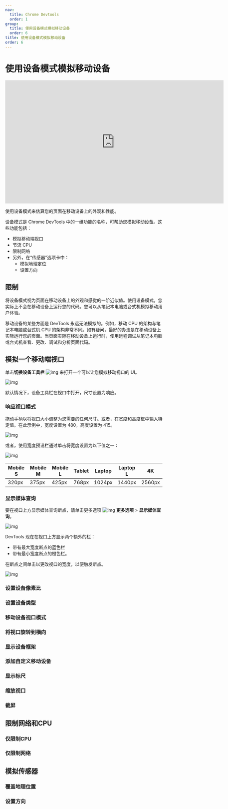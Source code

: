 ```yaml
---
nav:
  title: Chrome Devtools
  order: 1
group:
  title: 使用设备模式模拟移动设备
  order: 6
title: 使用设备模式模拟移动设备
order: 6
---
```

<h1>使用设备模式模拟移动设备</h1>

<iframe width="700" height="394" src="https://www.youtube.com/embed/f7kokNyRe7U" title="Simulate mobile devices with Device Mode | DevTools Tips" frameborder="0" allow="accelerometer; autoplay; clipboard-write; encrypted-media; gyroscope; picture-in-picture; web-share" allowfullscreen></iframe>



使用设备模式来估算您的页面在移动设备上的外观和性能。

设备模式是 Chrome DevTools 中的一组功能的名称，可帮助您模拟移动设备。这些功能包括：

- 模拟移动端视口
- 节流 CPU
- 限制网络
- 另外，在“传感器”选项卡中：
  - 模拟地理定位
  - 设置方向



## 限制

将设备模式视为页面在移动设备上的外观和感觉的一阶近似值。使用设备模式，您实际上不会在移动设备上运行您的代码。您可以从笔记本电脑或台式机模拟移动用户体验。

移动设备的某些方面是 DevTools 永远无法模拟的。例如，移动 CPU 的架构与笔记本电脑或台式机 CPU 的架构非常不同。如有疑问，最好的办法是在移动设备上实际运行您的页面。当页面实际在移动设备上运行时，使用远程调试从笔记本电脑或台式机查看、更改、调试和分析页面代码。



## 模拟一个移动端视口

单击**切换设备工具栏** ![img](https://wd.imgix.net/image/admin/9FiBHFCzfPgP8sy6LMx7.png?auto=format&w=20) 来打开一个可以让您模拟移动视口的 UI。

![img](https://wd.imgix.net/image/NJdAV9UgKuN8AhoaPBquL7giZQo1/CkPWy2neRUswovjY1ql2.png?auto=format&w=845)

默认情况下，设备工具栏在视口中打开，尺寸设置为响应。



### 响应视口模式

拖动手柄以将视口大小调整为您需要的任何尺寸。或者，在宽度和高度框中输入特定值。在此示例中，宽度设置为 480，高度设置为 415。

![img](https://wd.imgix.net/image/NJdAV9UgKuN8AhoaPBquL7giZQo1/bzTz5dEpOUIjRCrpdw5C.png?auto=format&w=845)

或者，使用宽度预设栏通过单击将宽度设置为以下值之一：

![img](https://wd.imgix.net/image/NJdAV9UgKuN8AhoaPBquL7giZQo1/rvOX3mx1WcP2kSvoUFNY.png?auto=format&w=845)

| Mobile S | Mobile M | Mobile L | Tablet | Laptop | Laptop L | 4K     |
| -------- | -------- | -------- | ------ | ------ | -------- | ------ |
| 320px    | 375px    | 425px    | 768px  | 1024px | 1440px   | 2560px |



### 显示媒体查询

要在视口上方显示媒体查询断点，请单击更多选项 ![img](https://wd.imgix.net/image/NJdAV9UgKuN8AhoaPBquL7giZQo1/N5Lkpdwpaz4YqRGFr2Ks.svg) **更多选项** > **显示媒体查询**。

![img](https://wd.imgix.net/image/NJdAV9UgKuN8AhoaPBquL7giZQo1/Y8OPepQNYdD6of4QC8if.png?auto=format&w=845)

DevTools 现在在视口上方显示两个额外的栏：

- 带有最大宽度断点的蓝色栏
- 带有最小宽度断点的橙色栏。

在断点之间单击以更改视口的宽度，以便触发断点。

![img](https://wd.imgix.net/image/NJdAV9UgKuN8AhoaPBquL7giZQo1/TL943bgHrNVpZwBQGCWo.png?auto=format&w=845)



### 设置设备像素比





### 设置设备类型





### 移动设备视口模式



### 将视口旋转到横向





### 显示设备框架





### 添加自定义移动设备



### 显示标尺



### 缩放视口





### 截屏



## 限制网络和CPU



### 仅限制CPU





### 仅限制网络





## 模拟传感器



### 覆盖地理位置



### 设置方向



